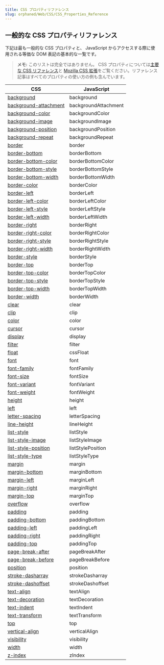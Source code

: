 ```yaml
---
title: CSS プロパティリファレンス
slug: orphaned/Web/CSS/CSS_Properties_Reference
---
```


## 一般的な CSS プロパティリファレンス

下記は最も一般的な CSS プロパティと、 JavaScript からアクセスする際に使用される等価な DOM 表記の基本的な一覧です。

> **メモ:** このリストは完全ではありません。 CSS プロパティについては[主要な CSS リファレンス](/ja/docs/Web/CSS/Reference)と [Mozilla CSS 拡張](/ja/docs/Web/CSS/Mozilla_Extensions)をご覧ください。リファレンス記事はすべてのプロパティの使い方の例も含んでいます。

| **CSS**                                                           | **JavaScript**       |
| ----------------------------------------------------------------- | -------------------- |
| [background](/ja/docs/Web/CSS/background)                         | background           |
| [background-attachment](/ja/docs/Web/CSS/background-attachment)   | backgroundAttachment |
| [background-color](/ja/docs/Web/CSS/background-color)             | backgroundColor      |
| [background-image](/ja/docs/Web/CSS/background-image)             | backgroundImage      |
| [background-position](/ja/docs/Web/CSS/background-position)       | backgroundPosition   |
| [background-repeat](/ja/docs/Web/CSS/background-repeat)           | backgroundRepeat     |
| [border](/ja/docs/Web/CSS/border)                                 | border               |
| [border-bottom](/ja/docs/Web/CSS/border-bottom)                   | borderBottom         |
| [border-bottom-color](/ja/docs/Web/CSS/border-bottom-color)       | borderBottomColor    |
| [border-bottom-style](/ja/docs/Web/CSS/border-bottom-style)       | borderBottomStyle    |
| [border-bottom-width](/ja/docs/Web/CSS/border-bottom-width)       | borderBottomWidth    |
| [border-color](/ja/docs/Web/CSS/border-color)                     | borderColor          |
| [border-left](/ja/docs/Web/CSS/border-left)                       | borderLeft           |
| [border-left-color](/ja/docs/Web/CSS/border-left-color)           | borderLeftColor      |
| [border-left-style](/ja/docs/Web/CSS/border-left-style)           | borderLeftStyle      |
| [border-left-width](/ja/docs/Web/CSS/border-left-width)           | borderLeftWidth      |
| [border-right](/ja/docs/Web/CSS/border-right)                     | borderRight          |
| [border-right-color](/ja/docs/Web/CSS/border-right-color)         | borderRightColor     |
| [border-right-style](/ja/docs/Web/CSS/border-right-style)         | borderRightStyle     |
| [border-right-width](/ja/docs/Web/CSS/border-right-width)         | borderRightWidth     |
| [border-style](/ja/docs/Web/CSS/border-style)                     | borderStyle          |
| [border-top](/ja/docs/Web/CSS/border-top)                         | borderTop            |
| [border-top-color](/ja/docs/Web/CSS/border-top-color)             | borderTopColor       |
| [border-top-style](/ja/docs/Web/CSS/border-top-style)             | borderTopStyle       |
| [border-top-width](/ja/docs/Web/CSS/border-top-width)             | borderTopWidth       |
| [border-width](/ja/docs/Web/CSS/border-width)                     | borderWidth          |
| [clear](/ja/docs/Web/CSS/clear)                                   | clear                |
| [clip](/ja/docs/Web/CSS/clip)                                     | clip                 |
| [color](/ja/docs/Web/CSS/color)                                   | color                |
| [cursor](/ja/docs/Web/CSS/cursor)                                 | cursor               |
| [display](/ja/docs/Web/CSS/display)                               | display              |
| [filter](/ja/docs/Web/CSS/filter)                                 | filter               |
| [float](/ja/docs/Web/CSS/float)                                   | cssFloat             |
| [font](/ja/docs/Web/CSS/font)                                     | font                 |
| [font-family](/ja/docs/Web/CSS/font-family)                       | fontFamily           |
| [font-size](/ja/docs/Web/CSS/font-size)                           | fontSize             |
| [font-variant](/ja/docs/Web/CSS/font-variant)                     | fontVariant          |
| [font-weight](/ja/docs/Web/CSS/font-weight)                       | fontWeight           |
| [height](/ja/docs/Web/CSS/height)                                 | height               |
| [left](/ja/docs/Web/CSS/left)                                     | left                 |
| [letter-spacing](/ja/docs/Web/CSS/letter-spacing)                 | letterSpacing        |
| [line-height](/ja/docs/Web/CSS/line-height)                       | lineHeight           |
| [list-style](/ja/docs/Web/CSS/list-style)                         | listStyle            |
| [list-style-image](/ja/docs/Web/CSS/list-style-image)             | listStyleImage       |
| [list-style-position](/ja/docs/Web/CSS/list-style-position)       | listStylePosition    |
| [list-style-type](/ja/docs/Web/CSS/list-style-type)               | listStyleType        |
| [margin](/ja/docs/Web/CSS/margin)                                 | margin               |
| [margin-bottom](/ja/docs/Web/CSS/margin-bottom)                   | marginBottom         |
| [margin-left](/ja/docs/Web/CSS/margin-left)                       | marginLeft           |
| [margin-right](/ja/docs/Web/CSS/margin-right)                     | marginRight          |
| [margin-top](/ja/docs/Web/CSS/margin-top)                         | marginTop            |
| [overflow](/ja/docs/Web/CSS/overflow)                             | overflow             |
| [padding](/ja/docs/Web/CSS/padding)                               | padding              |
| [padding-bottom](/ja/docs/Web/CSS/padding-bottom)                 | paddingBottom        |
| [padding-left](/ja/docs/Web/CSS/padding-left)                     | paddingLeft          |
| [padding-right](/ja/docs/Web/CSS/padding-right)                   | paddingRight         |
| [padding-top](/ja/docs/Web/CSS/padding-top)                       | paddingTop           |
| [page-break-after](/ja/docs/Web/CSS/page-break-after)             | pageBreakAfter       |
| [page-break-before](/ja/docs/Web/CSS/page-break-before)           | pageBreakBefore      |
| [position](/ja/docs/Web/CSS/position)                             | position             |
| [stroke-dasharray](/ja/docs/Web/SVG/Attribute/stroke-dasharray)   | strokeDasharray      |
| [stroke-dashoffset](/ja/docs/Web/SVG/Attribute/stroke-dashoffset) | strokeDashoffset     |
| [text-align](/ja/docs/Web/CSS/text-align)                         | textAlign            |
| [text-decoration](/ja/docs/Web/CSS/text-decoration)               | textDecoration       |
| [text-indent](/ja/docs/Web/CSS/text-indent)                       | textIndent           |
| [text-transform](/ja/docs/Web/CSS/text-transform)                 | textTransform        |
| [top](/ja/docs/Web/CSS/top)                                       | top                  |
| [vertical-align](/ja/docs/Web/CSS/vertical-align)                 | verticalAlign        |
| [visibility](/ja/docs/Web/CSS/visibility)                         | visibility           |
| [width](/ja/docs/Web/CSS/width)                                   | width                |
| [z-index](/ja/docs/Web/CSS/z-index)                               | zIndex               |
